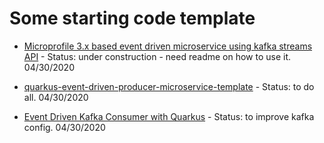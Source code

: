 # Some starting code template

* [Microprofile 3.x based event driven microservice using kafka streams API](https://github.com/jbcodeforce/microprofile-kstreams-ms-template) - Status: under construction - need readme on how to use it. 04/30/2020

* [quarkus-event-driven-producer-microservice-template](https://github.com/jbcodeforce/quarkus-event-driven-producer-microservice-template) - Status: to do all. 04/30/2020
* [Event Driven Kafka Consumer with Quarkus](https://github.com/jbcodeforce/quarkus-event-driven-consumer-microservice-template) - Status: to improve kafka config. 04/30/2020